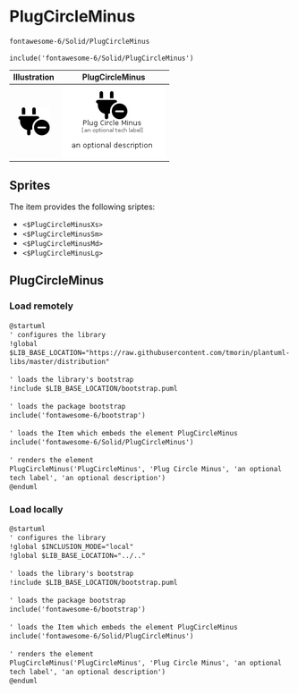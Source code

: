 # PlugCircleMinus


```text
fontawesome-6/Solid/PlugCircleMinus
```

```text
include('fontawesome-6/Solid/PlugCircleMinus')
```



| Illustration | PlugCircleMinus |
| :---: | :---: |
| ![illustration for Illustration](../../fontawesome-6/Solid/PlugCircleMinus.png) | ![illustration for PlugCircleMinus](../../fontawesome-6/Solid/PlugCircleMinus.Local.png) |



## Sprites
The item provides the following sriptes:

- `<$PlugCircleMinusXs>`
- `<$PlugCircleMinusSm>`
- `<$PlugCircleMinusMd>`
- `<$PlugCircleMinusLg>`





## PlugCircleMinus

### Load remotely
```plantuml
@startuml
' configures the library
!global $LIB_BASE_LOCATION="https://raw.githubusercontent.com/tmorin/plantuml-libs/master/distribution"

' loads the library's bootstrap
!include $LIB_BASE_LOCATION/bootstrap.puml

' loads the package bootstrap
include('fontawesome-6/bootstrap')

' loads the Item which embeds the element PlugCircleMinus
include('fontawesome-6/Solid/PlugCircleMinus')

' renders the element
PlugCircleMinus('PlugCircleMinus', 'Plug Circle Minus', 'an optional tech label', 'an optional description')
@enduml
```

### Load locally
```plantuml
@startuml
' configures the library
!global $INCLUSION_MODE="local"
!global $LIB_BASE_LOCATION="../.."

' loads the library's bootstrap
!include $LIB_BASE_LOCATION/bootstrap.puml

' loads the package bootstrap
include('fontawesome-6/bootstrap')

' loads the Item which embeds the element PlugCircleMinus
include('fontawesome-6/Solid/PlugCircleMinus')

' renders the element
PlugCircleMinus('PlugCircleMinus', 'Plug Circle Minus', 'an optional tech label', 'an optional description')
@enduml
```

